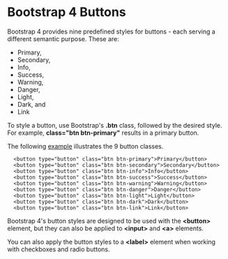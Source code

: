 
# Bootstrap 4 Buttons

Bootstrap 4 provides nine predefined styles for buttons \- each serving a different semantic purpose. These are:

- Primary,
- Secondary,
- Info,
- Success,
- Warning,
- Danger,
- Light,
- Dark, and
- Link

To style a button, use Bootstrap's **.btn** class, followed by the desired style. For example, **class="btn btn-primary"**
results in a primary button.

The following <a href="archives/Class Htmls/ex4.html" target = "_blank">example</a> illustrates the 9 button classes.

~~~
  <button type="button" class="btn btn-primary">Primary</button>
  <button type="button" class="btn btn-secondary">Secondary</button>
  <button type="button" class="btn btn-info">Info</button>
  <button type="button" class="btn btn-success">Success</button>
  <button type="button" class="btn btn-warning">Warning</button>
  <button type="button" class="btn btn-danger">Danger</button>
  <button type="button" class="btn btn-light">Light</button>
  <button type="button" class="btn btn-dark">Dark</button>
  <button type="button" class="btn btn-link">Link</button>
~~~

Bootstrap 4's button styles are designed to be used with the **&lt;button&gt;** element, but they can also be applied
to **&lt;input&gt;** and **&lt;a&gt;** elements.

You can also apply the button styles to a **&lt;label&gt;** element when working with checkboxes and radio buttons.

